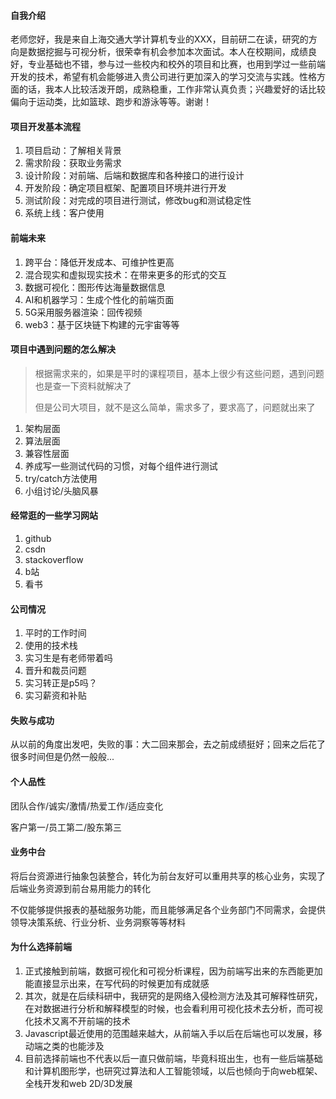 #### 自我介绍

老师您好，我是来自上海交通大学计算机专业的XXX，目前研二在读，研究的方向是数据挖掘与可视分析，很荣幸有机会参加本次面试。本人在校期间，成绩良好，专业基础也不错，参与过一些校内和校外的项目和比赛，也用到学过一些前端开发的技术，希望有机会能够进入贵公司进行更加深入的学习交流与实践。性格方面的话，我本人比较活泼开朗，成熟稳重，工作非常认真负责；兴趣爱好的话比较偏向于运动类，比如篮球、跑步和游泳等等。谢谢！

#### 项目开发基本流程

1. 项目启动：了解相关背景
2. 需求阶段：获取业务需求
3. 设计阶段：对前端、后端和数据库和各种接口的进行设计
4. 开发阶段：确定项目框架、配置项目环境并进行开发
5. 测试阶段：对完成的项目进行测试，修改bug和测试稳定性
6. 系统上线：客户使用

#### 前端未来

1. 跨平台：降低开发成本、可维护性更高
2. 混合现实和虚拟现实技术：在带来更多的形式的交互
3. 数据可视化：图形传达海量数据信息
4. AI和机器学习：生成个性化的前端页面
5. 5G采用服务器渲染：回传视频
6. web3：基于区块链下构建的元宇宙等等

#### 项目中遇到问题的怎么解决

> 根据需求来的，如果是平时的课程项目，基本上很少有这些问题，遇到问题也是查一下资料就解决了
>
> 但是公司大项目，就不是这么简单，需求多了，要求高了，问题就出来了

1. 架构层面
2. 算法层面
3. 兼容性层面
4. 养成写一些测试代码的习惯，对每个组件进行测试
5. try/catch方法使用
6. 小组讨论/头脑风暴

#### 经常逛的一些学习网站

1. github
2. csdn
3. stackoverflow
4. b站
5. 看书

#### 公司情况

1. 平时的工作时间
2. 使用的技术栈
3. 实习生是有老师带着吗
4. 晋升和裁员问题
4. 实习转正是p5吗？
4. 实习薪资和补贴

#### 失败与成功

从以前的角度出发吧，失败的事：大二回来那会，去之前成绩挺好；回来之后花了很多时间但是仍然一般般...

#### 个人品性

团队合作/诚实/激情/热爱工作/适应变化

客户第一/员工第二/股东第三

#### 业务中台

将后台资源进行抽象包装整合，转化为前台友好可以重用共享的核心业务，实现了后端业务资源到前台易用能力的转化

不仅能够提供报表的基础服务功能，而且能够满足各个业务部门不同需求，会提供领导决策系统、行业分析、业务洞察等等材料

#### 为什么选择前端

1. 正式接触到前端，数据可视化和可视分析课程，因为前端写出来的东西能更加能直接显示出来，在写代码的时候更加有成就感
2. 其次，就是在后续科研中，我研究的是网络入侵检测方法及其可解释性研究，在对数据进行分析和解释模型的时候，也会看利用可视化技术去分析，而可视化技术又离不开前端的技术
3. Javascript最近使用的范围越来越大，从前端入手以后在后端也可以发展，移动端之类的也能涉及
4. 目前选择前端也不代表以后一直只做前端，毕竟科班出生，也有一些后端基础和计算机图形学，也研究过算法和人工智能领域，以后也倾向于向web框架、全栈开发和web 2D/3D发展